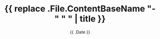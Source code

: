 ---
draft: true
date: '{{ .Date }}'
title: '{{ replace .File.ContentBaseName "-" " " | title }}'
description: "Desc Text."
tags: ["tag1", "tag2", "tag3"]
seo_keywords: "Sharfuddin Shawon, Portfolio"
showToc: true
TocOpen: false
hideSummary: false
searchHidden: false
ShowBreadCrumbs: true
# slug: "{{ .Slug }}"
# aliases: ["/{{ .Slug }}"]
# canonicalURL: 'https://shawon.me/projects/{{ replace .File.ContentBaseName "-" " " | title }}'
# cover:
#     image: "<image path/url>" # image path/url
#     alt: "<alt text>" # alt text
#     caption: "<text>" # display caption under cover
#     relative: false # when using page bundles set this to true
#     hidden: true # only hide on current single page
---